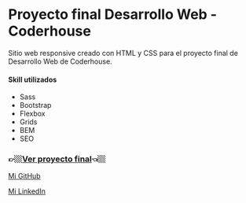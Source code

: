 # Proyecto final Desarrollo Web - Coderhouse
Sitio web responsive creado con HTML y CSS para el proyecto final de Desarrollo Web de Coderhouse.

#### Skill utilizados
* Sass
* Bootstrap
* Flexbox
* Grids
* BEM
* SEO


### 👉🏼[Ver proyecto final](https://proyecto-final-dw-coder.netlify.app/)👈🏼

[Mi GitHub](https://github.com/franRappazzini)

[Mi LinkedIn](https://www.linkedin.com/in/franciscorappazzini/)

